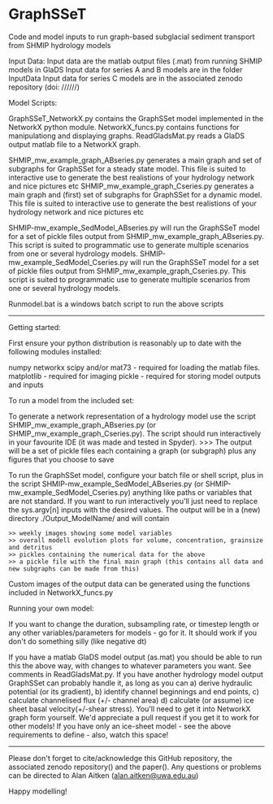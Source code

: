 # GraphSSeT
Code and model inputs to run graph-based subglacial sediment transport from SHMIP hydrology models

Input Data:
Input data are the matlab output files (.mat) from running SHMIP models in GlaDS
Input data for series A and B models are in the folder InputData
Input data for series C models are in the associated zenodo repository (doi: //////)

Model Scripts: 

GraphSSeT_NetworkX.py contains the GraphSSet model implemented in the NetworkX python module.
NetworkX_funcs.py contains functions for manipulationg and displaying graphs.
ReadGladsMat.py reads a GlaDS output matlab file to a NetworkX graph.

SHMIP_mw_example_graph_ABseries.py generates a main graph and set of subgraphs for GraphSSet for a steady state model. This file is suited to interactive use to generate the best realistions of your hydrology network and nice pictures etc
SHMIP_mw_example_graph_Cseries.py generates a main graph and (first) set of subgraphs for GraphSSet for a dynamic model. This file is suited to interactive use to generate the best realistions of your hydrology network and nice pictures etc

SHMIP-mw_example_SedModel_ABseries.py will run the GraphSSeT model for a set of pickle files output from SHMIP_mw_example_graph_ABseries.py. This script is suited to programmatic use to generate multiple scenarios from one or several hydrology models. 
SHMIP-mw_example_SedModel_Cseries.py will run the GraphSSeT model for a set of pickle files output from SHMIP_mw_example_graph_Cseries.py. This script is suited to programmatic use to generate multiple scenarios from one or several hydrology models.

Runmodel.bat is a windows batch script to run the above scripts

----------------------------------------------------------------------------------------------------------------------------------

Getting started:

First ensure your python distribution is reasonably up to date with the following modules installed:

numpy
networkx
scipy and/or mat73 - required for loading the matlab files.
matplotlib - required for imaging
pickle - required for storing model outputs and inputs

To run a model from the included set:

To generate a network representation of a hydrology model use the script SHMIP_mw_example_graph_ABseries.py (or SHMIP_mw_example_graph_Cseries.py). The script should run interactively in your favourite IDE (it was made and tested in Spyder).
    >>> The output will be a set of pickle files each containing a graph (or subgraph) plus any figures that you choose to save

To run the GraphSSet model, configure your batch file or shell script, plus in the script SHMIP-mw_example_SedModel_ABseries.py (or SHMIP-mw_example_SedModel_Cseries.py) anything like paths or variables that are not standard. If you want to run interactively you'll just need to replace the sys.argv[n] inputs with the desired values. The output will be in a (new) directory ./Output_ModelName/ and will contain

    >> weekly images showing some model variables
    >> overall modell evolution plots for volume, concentration, grainsize and detritus
    >> pickles containing the numerical data for the above
    >> a pickle file with the final main graph (this contains all data and new subgraphs can be made from this)

Custom images of the output data can be generated using the functions included in NetworkX_funcs.py

Running your own model:

If you want to change the duration, subsampling rate, or timestep length or any other variables/parameters for models - go for it. It should work if you don't do something silly (like negative dt)

If you have a matlab GlaDS model output (as.mat) you should be able to run this the above way, with changes to whatever parameters you want. See comments in ReadGladsMat.py.
If you have another hydrology model output GraphSSet can probably handle it, as long as you can a) derive hydraulic potential (or its gradient), b) identify channel beginnings and end points, c) calculate channelised flux (+/- channel area) d) calculate (or assume) ice sheet basal velocity(+/-shear stress). You'll need to get it into NetworkX graph form yourself. We'd appreciate a pull request if you get it to work for other models!
If you have only an ice-sheet model - see the above requirements to define - also, watch this space!

---------------------------------------------------------------------------------------------------------------------------------

Please don't forget to cite/acknowledge this GitHub repository, the associated zenodo repository() and the paper().
Any questions or problems can be directed to Alan Aitken (alan.aitken@uwa.edu.au)

Happy modelling!